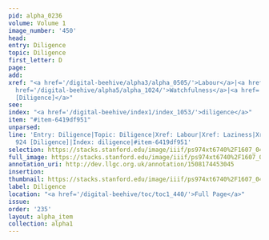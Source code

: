 ```yaml
---
pid: alpha_0236
volume: Volume 1
image_number: '450'
head: 
entry: Diligence
topic: Diligence
first_letter: D
page: 
add: 
xref: "<a href='/digital-beehive/alpha3/alpha_0505/'>Labour</a>|<a href='/digital-beehive/alpha3/alpha_0523/'>Laziness</a>|<a
  href='/digital-beehive/alpha5/alpha_1024/'>Watchfulness</a>|<a href='/digital-beehive/toc/toc2_172/'>924
  [Diligence]</a>"
see: 
index: "<a href='/digital-beehive/index1/index_1053/'>diligence</a>"
item: "#item-6419df951"
unparsed: 
line: 'Entry: Diligence|Topic: Diligence|Xref: Labour|Xref: Laziness|Xref: Watchfulness|Xref:
  924 [Diligence]|Index: diligence|#item-6419df951'
selection: https://stacks.stanford.edu/image/iiif/ps974xt6740%2F1607_0449/834,226,2945,631/full/0/default.jpg
full_image: https://stacks.stanford.edu/image/iiif/ps974xt6740%2F1607_0449/full/full/0/default.jpg
annotation_uri: http://dev.llgc.org.uk/annotation/1508174453045
insertion: 
thumbnail: https://stacks.stanford.edu/image/iiif/ps974xt6740%2F1607_0449/834,226,600,180/250,/0/default.jpg
label: Diligence
location: "<a href='/digital-beehive/toc/toc1_440/'>Full Page</a>"
issue: 
order: '235'
layout: alpha_item
collection: alpha1
---
```

